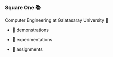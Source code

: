 ### Square One :books:

Computer Engineering at Galatasaray University  :school: 

 * :goggles: demonstrations
 
 * :test_tube: experimentations
 
 * :blue_book: assignments
 

